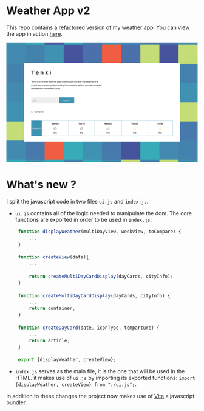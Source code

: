 # Weather App v2
This repo contains a refactored version of my weather app.
You can view the app in action [here](https://spontaneous-tartufo-6a966e.netlify.app/).

![](./screenshot.png)

# What's new ?
I split the javascript code in two files `ui.js` and `index.js`.
- `ui.js` contains all of the logic needed to manipulate the dom. The
   core functions are exported in order to be used in `index.js`:
   ```javascript
    function displayWeather(multiDayView, weekView, toCompare) {
        ...
    }
   
    function createView(data){
        ...

        return createMultiDayCardDisplay(dayCards, cityInfo);
    }

    function createMultiDayCardDisplay(dayCards, cityInfo) {
        ...
        return container;
    }

    function createDayCard(date, iconType, temparture) {
        ...
        return article;
    }

    export {displayWeather, createView};
   ```
- `index.js` serves as the main file, it is the one that will be used in the HTML. it makes use of `ui.js` by importing its exported functions: `import {displayWeather, createView} from "./ui.js";`.

In addition to these changes the project now makes use of [Vite](https://vitejs.dev/) a javascript bundler.